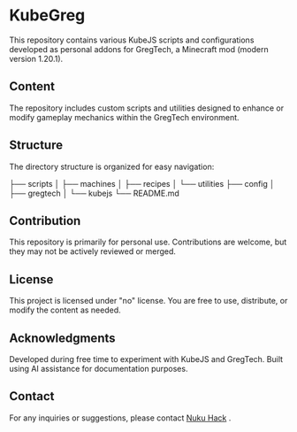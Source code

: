 # KubeGreg
This repository contains various KubeJS scripts and configurations developed as personal addons for GregTech, a Minecraft mod (modern version 1.20.1).

## Content
The repository includes custom scripts and utilities designed to enhance or modify gameplay mechanics within the GregTech environment.

## Structure
The directory structure is organized for easy navigation:

├── scripts
│   ├── machines
│   ├── recipes
│   └── utilities
├── config
│   ├── gregtech
│   └── kubejs
└── README.md

## Contribution
This repository is primarily for personal use. Contributions are welcome, but they may not be actively reviewed or merged.

## License
This project is licensed under "no" license.
You are free to use, distribute, or modify the content as needed.

## Acknowledgments
Developed during free time to experiment with KubeJS and GregTech.
Built using AI assistance for documentation purposes.

## Contact
For any inquiries or suggestions, please contact [Nuku Hack](mailto:nukuhack@gmail.com) .
